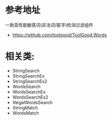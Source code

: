 # 参考地址
一款高性能敏感词(非法词/脏字)检测过滤组件
- https://github.com/toolgood/ToolGood.Words


# 相关类:
- StringSearch
- StringSearchEx
- StringSearchEx2
- WordsSearch
- WordsSearchEx
- WordsSearchEx2
- IllegalWordsSearch
- StringMatch
- WordsMatch